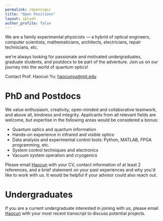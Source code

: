 ```yaml
---
permalink: /openings/
title: "Open Positions"
layout: splash
author_profile: false
---
```

We are a family experimental physicists — a hybrid of optical engineers, computer scientists, mathematicians, architects, electricians, repair technicians, etc.

we're always looking for passionate and motivated undergraduates, graduate students, and postdocs to be part of the adventure.
Join us on our journey into the world of quantum optics!


Contact Prof. Haocun Yu: haocunyu@mit.edu

# PhD and Postdocs
We value enthusiasm, creativity, open-minded and collaborative teamwork, and above all, kindness and integrity. Applicants from all relevant fields are welcome, but expertise in the following areas would be considered a bonus:

* Quantum optics and quantum information
* Hands-on experience in infrared and visible optics
* Data analysis and experimental control tools: Python, MATLAB, FPGA programming, etc.
* System control techniques and electronics
* Vacuum system operation and cryogenics 

Please email [Haocun](mailto:haocunyu@mit.edu) with your CV, contact information of at least 2 references, and a brief statement on your past experiences and why you'd like to work with us. It would be helpful if your advisor could also reach out.

# Undergraduates
If you are a current undergraduate interested in joining with us, please email [Haocun](mailto:haocunyu@mit.edu) with your most recent transcript to discuss potential projects.